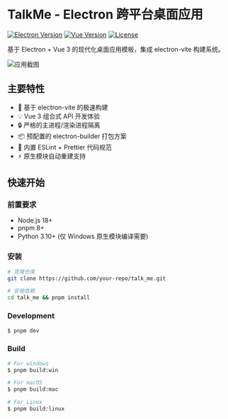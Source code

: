 # TalkMe - Electron 跨平台桌面应用

[![Electron Version](https://img.shields.io/badge/Electron-34.2.0-blue.svg)](https://electronjs.org/)
[![Vue Version](https://img.shields.io/badge/Vue-3.5.13-brightgreen.svg)](https://vuejs.org/)
[![License](https://img.shields.io/badge/License-MIT-green.svg)](https://opensource.org/licenses/MIT)

基于 Electron + Vue 3 的现代化桌面应用模板，集成 electron-vite 构建系统。

![应用截图](public/screenshot.png) <!-- 建议添加实际截图 -->

## 主要特性

- 🚀 基于 electron-vite 的极速构建
- 💡 Vue 3 组合式 API 开发体验
- 🔒 严格的主进程/渲染进程隔离
- 📦 预配置的 electron-builder 打包方案
- 🔧 内置 ESLint + Prettier 代码规范
- ⚡ 原生模块自动重建支持

## 快速开始

### 前置要求

- Node.js 18+
- pnpm 8+
- Python 3.10+ (仅 Windows 原生模块编译需要)

### 安装

```bash
# 克隆仓库
git clone https://github.com/your-repo/talk_me.git

# 安装依赖
cd talk_me && pnpm install

```

### Development

```bash
$ pnpm dev
```

### Build

```bash
# For windows
$ pnpm build:win

# For macOS
$ pnpm build:mac

# For Linux
$ pnpm build:linux
```
